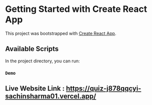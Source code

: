 # Getting Started with Create React App

This project was bootstrapped with [Create React App](https://github.com/facebook/create-react-app).

## Available Scripts

In the project directory, you can run:

### `Demo`

## Live Website Link : https://quiz-j878qqcyi-sachinsharma01.vercel.app/

